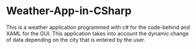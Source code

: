 # Weather-App-in-CSharp
This is a weather application programmed with c# for the code-behind and XAML for the GUI. This application takes into account the dynamic change of data depending on the city that is entered by the user. 
